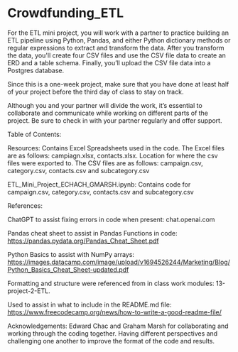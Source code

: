 # Crowdfunding_ETL

For the ETL mini project, you will work with a partner to practice building an ETL pipeline using Python, Pandas, and either Python dictionary methods or regular expressions to extract and transform the data. After you transform the data, you'll create four CSV files and use the CSV file data to create an ERD and a table schema. Finally, you’ll upload the CSV file data into a Postgres database.

Since this is a one-week project, make sure that you have done at least half of your project before the third day of class to stay on track.

Although you and your partner will divide the work, it’s essential to collaborate and communicate while working on different parts of the project. Be sure to check in with your partner regularly and offer support.

Table of Contents:

Resources: Contains Excel Spreadsheets used in the code. The Excel files are as follows: campiagn.xlsx, contacts.xlsx. 
Location for where the csv files were exported to. The CSV files are as follows: campaign.csv, category.csv, contacts.csv and subcategory.csv

ETL_Mini_Project_ECHACH_GMARSH.ipynb: Contains code for campaign.csv, category.csv, contacts.csv and subcategory.csv

References: 

ChatGPT to assist fixing errors in code when present: 
chat.openai.com

Pandas cheat sheet to assist in Pandas Functions in code:
https://pandas.pydata.org/Pandas_Cheat_Sheet.pdf

Python Basics to assist with NumPy arrays:
https://images.datacamp.com/image/upload/v1694526244/Marketing/Blog/Python_Basics_Cheat_Sheet-updated.pdf

Formatting and structure were referenced from in class work modules: 13-project-2-ETL.

Used to assist in what to include in the README.md file: 
https://www.freecodecamp.org/news/how-to-write-a-good-readme-file/

Acknowledgements: Edward Chac and Graham Marsh for collaborating and working through the coding together. Having different perspectives and challenging one another to improve the format of the code and results.